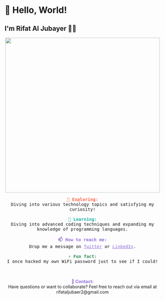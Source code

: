 # 👋 Hello, World! 
## I'm Rifat Al Jubayer 👨‍💻

<div align="center">
  <img src="https://media.giphy.com/media/LmNwrBhejkK9EFP504/giphy.gif" width="500" />
</div>

<p align="center">
  <samp>
    <b style="color: #FF6347;">🔭 Exploring:</b><br>
    Diving into various technology topics and satisfying my curiosity!
    <br><br>
    <b style="color: #20B2AA;">🌱 Learning:</b><br>
    Diving into advanced coding techniques and expanding my knowledge of programming languages.
    <br><br>
    <b style="color: #9370DB;">📫 How to reach me:</b><br>
    Drop me a message on <a href="https://twitter.com/Tayn511" style="color: #9370DB;">Twitter</a> or <a href="https://www.linkedin.com/in/rifat-al-jubayer" style="color: #9370DB;">LinkedIn</a>.
    <br><br>
    <b style="color: #2E8B57;">⚡ Fun fact:</b><br>
    I once hacked my own WiFi password just to see if I could!
  </samp>
</p>

<p align="center">
  <br><br>
  <b style="color: #9370DB;">📧 Contact:</b><br>
  Have questions or want to collaborate? Feel free to reach out via email at rifataljubaer2@gmail.com
</p>

<!-- Typewriter Effect Container -->
<p align="center" class="typewriter"></p>

<!-- Typewriter Effect Script -->
<script>
  const txtElement = document.querySelector('.typewriter');
  const words = ["Welcome to My GitHub Profile!", "I'm Rifat Al Jubayer, a passionate self-taught Hacker", "I Love Solving Cyber Puzzles"];
  let wordIndex = 0;
  let charIndex = 0;

  function type() {
    if (charIndex < words[wordIndex].length) {
      txtElement.textContent += words[wordIndex].charAt(charIndex);
      charIndex++;
      setTimeout(type, 100);
    } else {
      setTimeout(erase, 1500);
    }
  }

  function erase() {
    if (charIndex > 0) {
      txtElement.textContent = words[wordIndex].substring(0, charIndex - 1);
      charIndex--;
      setTimeout(erase, 50);
    } else {
      wordIndex++;
      if (wordIndex >= words.length) wordIndex = 0;
      setTimeout(type, 500);
    }
  }

  type();
</script>
